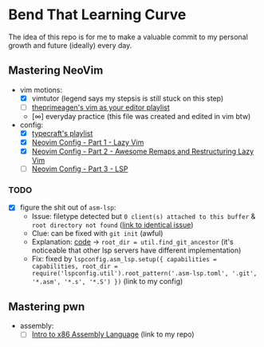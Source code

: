 # Bend That Learning Curve

The idea of this repo is for me to make a valuable commit to my personal growth and future (ideally) every day.

## Mastering NeoVim

- vim motions:
    - [x] vimtutor (legend says my stepsis is still stuck on this step)
    - [ ] [theprimeagen's vim as your editor playlist](https://www.youtube.com/playlist?list=PLm323Lc7iSW_wuxqmKx_xxNtJC_hJbQ7R)
    - [∞] everyday practice (this file was created and edited in vim btw)
- config:
    - [x] [typecraft's playlist](https://www.youtube.com/playlist?list=PLsz00TDipIffreIaUNk64KxTIkQaGguqn) 
    - [x] [Neovim Config - Part 1 - Lazy Vim](https://www.youtube.com/watch?v=ZWWxwwUsPNw)
    - [x] [Neovim Config - Part 2 - Awesome Remaps and Restructuring Lazy Vim](https://www.youtube.com/watch?v=c0Xmd4PGino)
    - [ ] [Neovim Config - Part 3 - LSP](https://www.youtube.com/watch?v=MuUrCcvE-Yw)

### TODO

- [x] figure the shit out of `asm-lsp`:
    - Issue: filetype detected but `0 client(s) attached to this buffer` & `root directory not found` ([link to identical issue](https://www.reddit.com/r/neovim/comments/16x65f9/has_anyone_had_any_issues_with_asmlsp/))
    - Clue: can be fixed with `git init` (awful)
    - Explanation: [code](https://github.com/neovim/nvim-lspconfig/blob/master/lua/lspconfig/server_configurations/asm_lsp.lua) -> `root_dir = util.find_git_ancestor` (it's noticeable that other lsp servers have different implementation) 
    - Fix: fixed by `lspconfig.asm_lsp.setup({ capabilities = capabilities, root_dir = require('lspconfig.util').root_pattern('.asm-lsp.toml', '.git', '*.asm', '*.s', '*.S') })` (link to my config)

## Mastering pwn

- assembly:
    - [ ] [Intro to x86 Assembly Language](https://www.youtube.com/playlist?list=PLmxT2pVYo5LB5EzTPZGfFN0c2GDiSXgQe) (link to my repo)
